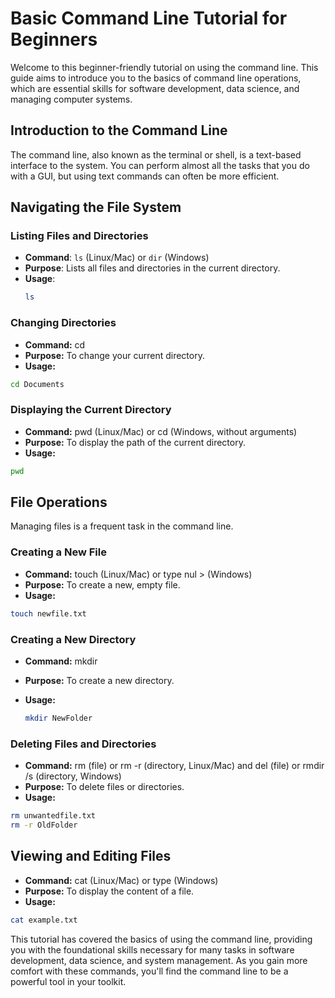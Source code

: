 # Basic Command Line Tutorial for Beginners

Welcome to this beginner-friendly tutorial on using the command line. This guide aims to introduce you to the basics of command line operations, which are essential skills for software development, data science, and managing computer systems.

## Introduction to the Command Line

The command line, also known as the terminal or shell, is a text-based interface to the system. You can perform almost all the tasks that you do with a GUI, but using text commands can often be more efficient.

## Navigating the File System

### Listing Files and Directories

- **Command**: `ls` (Linux/Mac) or `dir` (Windows)
- **Purpose**: Lists all files and directories in the current directory.
- **Usage**:
  ```bash
  ls
  ```
  
### Changing Directories

- **Command:** cd <directory>
- **Purpose:** To change your current directory.
- **Usage:**

```bash
cd Documents

```

### Displaying the Current Directory

- **Command:** pwd (Linux/Mac) or cd (Windows, without arguments)
- **Purpose:** To display the path of the current directory.
- **Usage:**

```bash
pwd
```

## File Operations

Managing files is a frequent task in the command line.

### Creating a New File

- **Command:** touch <filename> (Linux/Mac) or type nul > <filename> (Windows)
- **Purpose:** To create a new, empty file.
- **Usage:**

```bash
touch newfile.txt
```

### Creating a New Directory

- **Command:** mkdir <directoryname>
- **Purpose:** To create a new directory.
- **Usage:**
  
  ```bash
  mkdir NewFolder
  ```

### Deleting Files and Directories

- **Command:** rm <filename> (file) or rm -r <directoryname> (directory, Linux/Mac) and del <filename> (file) or rmdir /s <directoryname> (directory, Windows)
- **Purpose:** To delete files or directories.
- **Usage:**

```bash
rm unwantedfile.txt
rm -r OldFolder
```

## Viewing and Editing Files

- **Command:** cat <filename> (Linux/Mac) or type <filename> (Windows)
- **Purpose:** To display the content of a file.
- **Usage:**

```bash
cat example.txt
```


This tutorial has covered the basics of using the command line, providing you with the foundational skills necessary for many tasks in software development, data science, and system management. As you gain more comfort with these commands, you'll find the command line to be a powerful tool in your toolkit.




